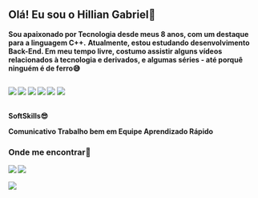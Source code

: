 ## Olá! Eu sou o Hillian Gabriel🤙

<strong>Sou apaixonado por Tecnologia desde meus 8 anos, com um destaque para a linguagem C++.</strong>
<strong>Atualmente, estou estudando desenvolvimento Back-End. Em meu tempo livre, costumo assistir alguns vídeos relacionados à tecnologia e derivados, e algumas séries - até porquê ninguém é de ferro😅<strong>
##

<img src="https://img.shields.io/badge/C%2B%2B-00599C?style=for-the-badge&logo=c%2B%2B&logoColor=white">
<img src="https://img.shields.io/badge/C-00599C?style=for-the-badge&logo=c&logoColor=white">
<img src="https://img.shields.io/badge/GIT-E44C30?style=for-the-badge&logo=git&logoColor=white">
<img src="https://img.shields.io/badge/HTML5-E34F26?style=for-the-badge&logo=html5&logoColor=white">
<img src="https://img.shields.io/badge/CSS3-1572B6?style=for-the-badge&logo=css3&logoColor=white">
<img src="https://img.shields.io/badge/Flutter-02569B?style=for-the-badge&logo=flutter&logoColor=white">

##
SoftSkills😎

<strong>Comunicativo<strong>
<strong>Trabalho bem em Equipe<strong>
<strong>Aprendizado Rápido<strong>

### Onde me encontrar🔻
<a href="https://wa.me/+5544988605608"><img src="https://img.shields.io/badge/WhatsApp-25D366?style=for-the-badge&logo=whatsapp&logoColor=white"></a> <a href="mailto:hillian.gabriel.dev@gmail.com"><img src="https://img.shields.io/badge/Gmail-D14836?style=for-the-badge&logo=gmail&logoColor=white"></a> 


<img src="https://github-readme-stats.vercel.app/api?username=HillianGabriel&theme=dracula">


